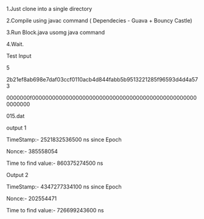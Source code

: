 1.Just clone into a single directory

2.Compile using javac command  ( Dependecies -  Guava + Bouncy Castle)

3.Run Block.java usomg java command

4.Wait.

Test Input

5

2b21ef8ab698e7daf03ccf0110acb4d844fabb5b9513221285f96593d4d4a573

0000000f00000000000000000000000000000000000000000000000000000000

015.dat

output 1

TimeStamp:- 2521832536500 ns since Epoch

Nonce:- 385558054

Time to find value:- 860375274500 ns 

Output 2

TimeStamp:- 4347277334100 ns since Epoch

Nonce:- 202554471

Time to find value:- 726699243600 ns

